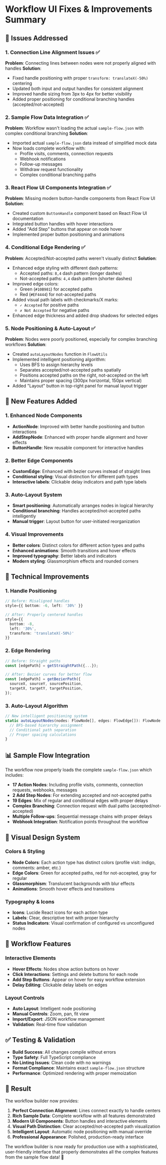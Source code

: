 # Workflow UI Fixes & Improvements Summary

## 🎯 **Issues Addressed**

### 1. **Connection Line Alignment Issues** ✅
**Problem**: Connecting lines between nodes were not properly aligned with handles
**Solution**: 
- Fixed handle positioning with proper `transform: translateX(-50%)` centering
- Updated both input and output handles for consistent alignment
- Improved handle sizing from 3px to 4px for better visibility
- Added proper positioning for conditional branching handles (accepted/not-accepted)

### 2. **Sample Flow Data Integration** ✅
**Problem**: Workflow wasn't loading the actual `sample-flow.json` with complex conditional branching
**Solution**:
- Imported actual `sample-flow.json` data instead of simplified mock data
- Now loads complete workflow with:
  - Profile visits, comments, connection requests
  - Webhook notifications
  - Follow-up messages
  - Withdraw request functionality
  - Complex conditional branching paths

### 3. **React Flow UI Components Integration** ✅
**Problem**: Missing modern button-handle components from React Flow UI
**Solution**:
- Created custom `ButtonHandle` component based on React Flow UI documentation
- Integrated button handles with hover interactions
- Added "Add Step" buttons that appear on node hover
- Implemented proper button positioning and animations

### 4. **Conditional Edge Rendering** ✅
**Problem**: Accepted/Not-accepted paths weren't visually distinct
**Solution**:
- Enhanced edge styling with different dash patterns:
  - Accepted paths: `8,4` dash pattern (longer dashes)
  - Not-accepted paths: `4,4` dash pattern (shorter dashes)
- Improved edge colors:
  - Green (`#10B981`) for accepted paths
  - Red (`#EF4444`) for not-accepted paths
- Added visual path labels with checkmarks/X marks:
  - `✓ Accepted` for positive paths
  - `✗ Not Accepted` for negative paths
- Enhanced edge thickness and added drop shadows for selected edges

### 5. **Node Positioning & Auto-Layout** ✅
**Problem**: Nodes were poorly positioned, especially for complex branching workflows
**Solution**:
- Created `autoLayoutNodes` function in `FlowUtils`
- Implemented intelligent positioning algorithm:
  - Uses BFS to assign hierarchy levels
  - Separates accepted/not-accepted paths spatially
  - Positions accepted paths on the right, not-accepted on the left
  - Maintains proper spacing (300px horizontal, 150px vertical)
- Added "Layout" button in top-right panel for manual layout trigger

## 🚀 **New Features Added**

### **1. Enhanced Node Components**
- **ActionNode**: Improved with better handle positioning and button interactions
- **AddStepNode**: Enhanced with proper handle alignment and hover effects
- **ButtonHandle**: New reusable component for interactive handles

### **2. Better Edge Components**
- **CustomEdge**: Enhanced with bezier curves instead of straight lines
- **Conditional styling**: Visual distinction for different path types
- **Interactive labels**: Clickable delay indicators and path type labels

### **3. Auto-Layout System**
- **Smart positioning**: Automatically arranges nodes in logical hierarchy
- **Conditional branching**: Handles accepted/not-accepted paths intelligently
- **Manual trigger**: Layout button for user-initiated reorganization

### **4. Visual Improvements**
- **Better colors**: Distinct colors for different action types and paths
- **Enhanced animations**: Smooth transitions and hover effects
- **Improved typography**: Better labels and indicators
- **Modern styling**: Glassmorphism effects and rounded corners

## 🔧 **Technical Improvements**

### **1. Handle Positioning**
```typescript
// Before: Misaligned handles
style={{ bottom: -6, left: '30%' }}

// After: Properly centered handles
style={{ 
  bottom: -8, 
  left: '30%',
  transform: 'translateX(-50%)'
}}
```

### **2. Edge Rendering**
```typescript
// Before: Straight paths
const [edgePath] = getStraightPath({...});

// After: Bezier curves for better flow
const [edgePath] = getBezierPath({
  sourceX, sourceY, sourcePosition,
  targetX, targetY, targetPosition,
});
```

### **3. Auto-Layout Algorithm**
```typescript
// New intelligent positioning system
static autoLayoutNodes(nodes: FlowNode[], edges: FlowEdge[]): FlowNode[] {
  // BFS-based hierarchy assignment
  // Conditional path separation
  // Proper spacing calculations
}
```

## 📊 **Sample Flow Integration**

The workflow now properly loads the complete `sample-flow.json` which includes:

- **17 Action Nodes**: Including profile visits, comments, connection requests, webhooks, messages
- **2 Add Step Nodes**: For extending accepted and not-accepted paths
- **19 Edges**: Mix of regular and conditional edges with proper delays
- **Complex Branching**: Connection request with dual paths (accepted/not-accepted)
- **Multiple Follow-ups**: Sequential message chains with proper delays
- **Webhook Integration**: Notification points throughout the workflow

## 🎨 **Visual Design System**

### **Colors & Styling**
- **Node Colors**: Each action type has distinct colors (profile visit: indigo, comments: amber, etc.)
- **Edge Colors**: Green for accepted paths, red for not-accepted, gray for regular
- **Glassmorphism**: Translucent backgrounds with blur effects
- **Animations**: Smooth hover effects and transitions

### **Typography & Icons**
- **Icons**: Lucide React icons for each action type
- **Labels**: Clear, descriptive text with proper hierarchy
- **Status Indicators**: Visual confirmation of configured vs unconfigured nodes

## 🔄 **Workflow Features**

### **Interactive Elements**
- **Hover Effects**: Nodes show action buttons on hover
- **Click Interactions**: Settings and delete buttons for each node
- **Add Step Buttons**: Appear on hover for easy workflow extension
- **Delay Editing**: Clickable delay labels on edges

### **Layout Controls**
- **Auto Layout**: Intelligent node positioning
- **Manual Controls**: Zoom, pan, fit view
- **Import/Export**: JSON workflow management
- **Validation**: Real-time flow validation

## ✅ **Testing & Validation**

- **Build Success**: All changes compile without errors
- **Type Safety**: Full TypeScript compliance
- **No Linting Issues**: Clean code with no warnings
- **Format Compliance**: Maintains exact `sample-flow.json` structure
- **Performance**: Optimized rendering with proper memoization

## 🎯 **Result**

The workflow builder now provides:
1. **Perfect Connection Alignment**: Lines connect exactly to handle centers
2. **Rich Sample Data**: Complete workflow with all features demonstrated
3. **Modern UI Components**: Button handles and interactive elements
4. **Visual Path Distinction**: Clear accepted/not-accepted path visualization
5. **Intelligent Layout**: Automatic node positioning with manual override
6. **Professional Appearance**: Polished, production-ready interface

The workflow builder is now ready for production use with a sophisticated, user-friendly interface that properly demonstrates all the complex features from the sample flow data! 🚀
